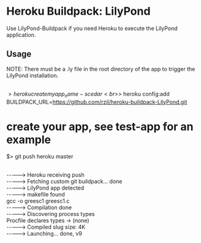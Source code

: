 # Heroku Buildpack: LilyPond

Use LilyPond-Buildpack if you need Heroku to execute the LilyPond application.

## Usage

NOTE: There must be a .ly file in the root directory of the app to trigger the LilyPond installation.

<br>$> heroku create myapp_name -s cedar
<br>$> heroku config:add BUILDPACK_URL=https://github.com/rzil/heroku-buildpack-LilyPond.git

# create your app, see test-app for an example

$> git push heroku master

<br>-----> Heroku receiving push
<br>-----> Fetching custom git buildpack... done
<br>-----> LilyPond app detected
<br>-----> makefile found
<br>gcc -o greesc1 greesc1.c
<br>-----> Compilation done
<br>-----> Discovering process types
       <br>Procfile declares types -> (none)
<br>-----> Compiled slug size: 4K
<br>-----> Launching... done, v9


